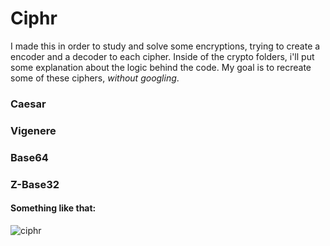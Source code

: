 # Ciphr 


I made this in order to study and solve some encryptions, trying to create a encoder and a decoder to each cipher. Inside of the crypto folders, i'll put some explanation about the logic behind the code. My goal is to recreate some of these ciphers, _without googling_.

### Caesar
### Vigenere
### Base64
### Z-Base32

#### Something like that:

![ciphr](https://user-images.githubusercontent.com/61850743/151684578-2534200b-c983-46b9-a38d-87f534a68ad6.png)

